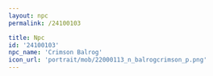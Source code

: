 ```yaml
---
layout: npc
permalink: /24100103

title: Npc
id: '24100103'
npc_name: 'Crimson Balrog'
icon_url: 'portrait/mob/22000113_n_balrogcrimson_p.png'
---
```


